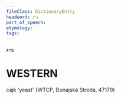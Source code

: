 ```yaml
---
fileClass: DictionaryEntry
headword: צײַג
part_of_speech: 
etymology: 
tags: 
---
```

צײַג

WESTERN
========

cajk 'yeast' {WTCP, Dunajská Streda, 47179}
